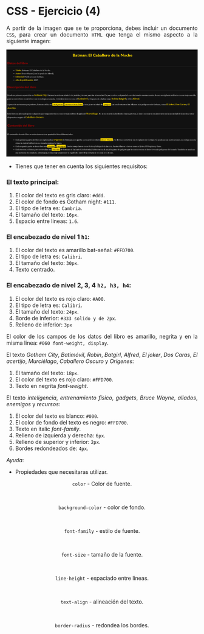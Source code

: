 
<div style="text-align: justify">

# CSS - Ejercicio (4)

A partir de la imagen que se te proporciona, debes incluir un documento `CSS`, para crear un documento `HTML` que tenga el mismo aspecto a la siguiente imagen:

<div style="text-align: center">

![img](Imagenes/imagen1.png)

</div>

- Tienes que tener en cuenta los siguientes requisitos:

### El texto principal:

1. El color del texto es gris claro: `#ddd`.
2. El color de fondo es Gotham night: `#111`.
3. El tipo de letra es: `Cambria`.
4. El tamaño del texto: `16px`.
5. Espacio entre lineas: `1.6`.

### El encabezado de nivel 1 `h1`:

1. El color del texto es amarillo bat-señal: `#FFD700`.
2. El tipo de letra es: `Calibri`.
3. El tamaño del texto: `30px`.
4. Texto centrado.

### El encabezado de nivel 2, 3, 4 `h2, h3, h4`:

1. El color del texto es rojo claro: `#A00`.
2. El tipo de letra es: `Calibri`.
3. El tamaño del texto: `24px`.
4. Borde de inferior: `#333 solido y de 2px`.
5. Relleno de inferior: `3px`

El color de los campos de los datos del libro es amarillo, negrita y en la misma linea: `#060 font-weight, display`.

El texto *Gotham City*, *Batimóvil*, *Robin*, *Batgirl*, *Alfred*, *El joker*, *Dos Caras*, *El acertijo*, *Murciélago*, *Caballero Oscuro* y *Orígenes*:

1. El tamaño del texto: `18px`.
2. El color del texto es rojo claro: `#FFD700`.
2. Texto en negrita *font-weight*.

El texto *inteligencia*, *entrenamiento físico*, *gadgets*, *Bruce Wayne*, *aliados*, *enemigos* y *recursos*:

1. El color del texto es blanco: `#000`.
2. El color de fondo del texto es negro: `#FFD700`.
3. Texto en italic *font-family*.
4. Relleno de izquierda y derecha: `6px`.
5. Relleno de superior y inferior: `2px`.
6. Bordes redondeados de: `4px`.

*Ayuda*:
- Propiedades que necesitaras utilizar.

<div style="text-align: center">

`color` - Color de fuente. 

<br>

`background-color` - color de fondo.

<br>

`font-family` - estilo de fuente.

<br>

`font-size` - tamaño de la fuente.

<br>

`line-height` - espaciado entre lineas.

<br>

`text-align` - alineación del texto.

<br>

`border-radius` - redondea los bordes.

</div>
</div>
